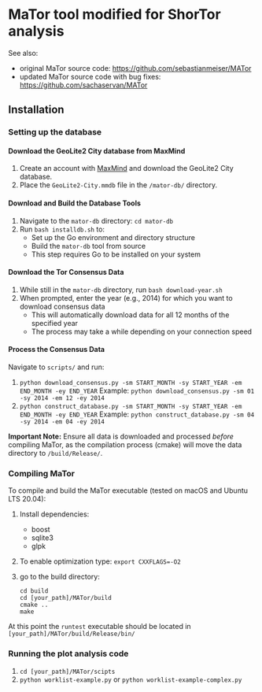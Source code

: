# MaTor tool modified for ShorTor analysis

See also:
- original MaTor source code: https://github.com/sebastianmeiser/MATor
- updated MaTor source code with bug fixes: https://github.com/sachaservan/MATor

## Installation

### Setting up the database

#### Download the GeoLite2 City database from MaxMind
1. Create an account with [MaxMind](https://www.maxmind.com) and download the GeoLite2 City database.
2. Place the `GeoLite2-City.mmdb` file in the `/mator-db/` directory. 

#### Download and Build the Database Tools
1. Navigate to the `mator-db` directory: `cd mator-db`
2. Run `bash installdb.sh` to:
   - Set up the Go environment and directory structure
   - Build the `mator-db` tool from source
   - This step requires Go to be installed on your system

#### Download the Tor Consensus Data 
1. While still in the `mator-db` directory, run `bash download-year.sh`
2. When prompted, enter the year (e.g., 2014) for which you want to download consensus data
   - This will automatically download data for all 12 months of the specified year
   - The process may take a while depending on your connection speed

#### Process the Consensus Data
Navigate to `scripts/` and run:
1. `python download_consensus.py -sm START_MONTH -sy START_YEAR -em END_MONTH -ey END_YEAR`
   Example: `python download_consensus.py -sm 01 -sy 2014 -em 12 -ey 2014`
2. `python construct_database.py -sm START_MONTH -sy START_YEAR -em END_MONTH -ey END_YEAR`
   Example: `python construct_database.py -sm 04 -sy 2014 -em 04 -ey 2014`

**Important Note:** Ensure all data is downloaded and processed *before* compiling MaTor, as the compilation process (cmake) will move the data directory to `/build/Release/`.

### Compiling MaTor 

To compile and build the MaTor executable (tested on macOS and Ubuntu LTS 20.04): 

1. Install dependencies: 
	- boost
	- sqlite3
	- glpk

2. To enable optimization type: 
	  ```export CXXFLAGS=-O2```

3. go to the build directory: 
    ```
    cd build
    cd [your_path]/MATor/build
    cmake ..
    make
    ```

At this point the ```runtest``` executable should be located in ```[your_path]/MATor/build/Release/bin/```

### Running the plot analysis code
1. ```cd [your_path]/MATor/scipts```
2. ```python worklist-example.py``` or ```python worklist-example-complex.py```

